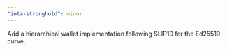 ```yaml
---
"iota-stronghold": minor
---
```


Add a hierarchical wallet implementation following SLIP10 for the Ed25519 curve.
